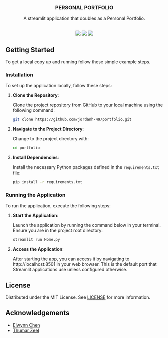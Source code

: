 <br/>
<p align="center">
  <h3 align="center">PERSONAL PORTFOLIO</h3>

  <p align="center">
    A streamlit application that doubles as a Personal Portfolio.
    <br/>
    <br/>
  </p>
</p>

<p align="center">
  <img src="https://img.shields.io/github/downloads/jordanh-49/portfolio/total">
  <img src="https://img.shields.io/github/stars/jordanh-49/portfolio?style=social">
  <img src="https://img.shields.io/github/license/jordanh-49/portfolio">
</p>

## Getting Started

To get a local copy up and running follow these simple example steps.

### Installation

To set up the application locally, follow these steps:

1. **Clone the Repository**:
   
   Clone the project repository from GitHub to your local machine using the following command:

   ```bash
   git clone https://github.com/jordanh-49/portfolio.git
   ```
3. **Navigate to the Project Directory**:

   Change to the project directory with:

   ```bash
   cd portfolio
   ```
5. **Install Dependencies**:
   
   Install the necessary Python packages defined in the `requirements.txt` file:

   ```bash
   pip install -r requirements.txt
   ```

### Running the Application

To run the application, execute the following steps:

1. **Start the Application**:
   
   Launch the application by running the command below in your terminal. Ensure you are in the project root directory:

   ```bash
   streamlit run Home.py
   ```
3. **Access the Application**:
   
   After starting the app, you can access it by navigating to http://localhost:8501 in your web browser. This is the default port that Streamlit applications use unless configured otherwise.

   
## License

Distributed under the MIT License. See [LICENSE](https://github.com/jordanh-49/portfolio/blob/main/LICENSE.md) for more information.

## Acknowledgements
* [Elwynn Chen](https://github.com/ObservedObserver/streamlit-shadcn-ui)
* [Thumar Zeel](https://www.sportspeople.com.au/](https://github.com/zeel-04/Streamlit-Portfolio)https://github.com/zeel-04/Streamlit-Portfolio)
